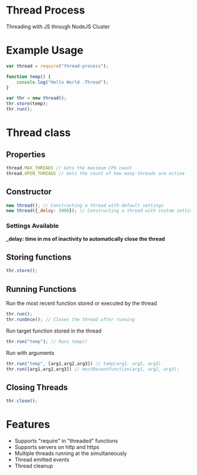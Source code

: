 # **Thread Process**
Threading with JS through NodeJS Cluster
# Example Usage
```javascript
var thread = require("thread-process");

function temp() {
	console.log("Hello World -Thread");
}

var thr = new thread();
thr.store(temp);
thr.run();
```
# Thread class
## Properties
```javascript
thread.MAX_THREADS // Gets the maximum CPU count
thread.OPEN_THREADS // Gets the count of how many threads are active
```
## Constructor
```javascript
new thread(); // Constructing a thread with default settings
new thread({_delay: 3000}); // Constructing a thread with custom settings
```
### Settings Available
**_delay: time in ms of inactivity to automatically close the thread**
## Storing functions
```javascript
thr.store();
```
## Running Functions
Run the most recent function stored or executed by the thread
```javascript
thr.run();
thr.runOnce(); // Closes the thread after running
```
Run target function stored in the thread
```javascript
thr.run("temp"); // Runs temp()
```
Run with arguments
```javascript
thr.run("temp", [arg1,arg2,arg3]) // temp(arg1, arg2, arg3)
thr.run([arg1,arg2,arg3]) // mostRecentFunction(arg1, arg2, arg3);
```
## Closing Threads
```javascript
thr.close();
```
# Features
+ Supports "require" in "threaded" functions
+ Supports servers on http and https
+ Multiple threads running at the simultaneously
+ Thread emitted events
+ Thread cleanup

